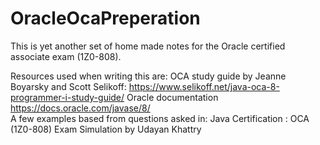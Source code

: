 # OracleOcaPreperation

This is yet another set of home made notes for the Oracle certified associate exam (1Z0-808).

Resources used when writing this are:
OCA study guide by Jeanne Boyarsky and Scott Selikoff: https://www.selikoff.net/java-oca-8-programmer-i-study-guide/
Oracle documentation https://docs.oracle.com/javase/8/  
A few examples based from questions asked in: Java Certification : OCA (1Z0-808) Exam Simulation by Udayan Khattry  
